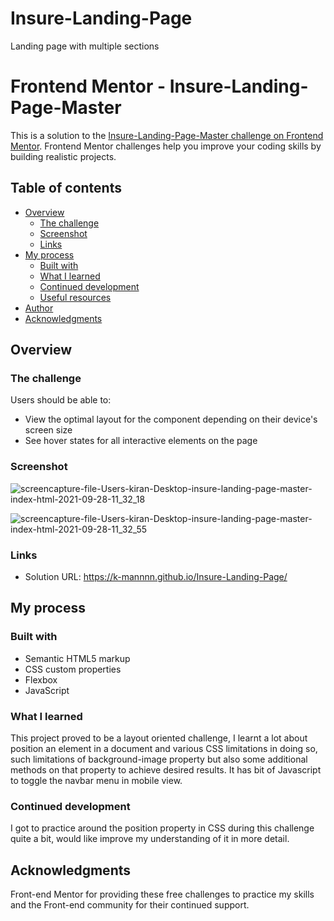 # Insure-Landing-Page
Landing page with multiple sections
# Frontend Mentor - Insure-Landing-Page-Master

This is a solution to the [Insure-Landing-Page-Master challenge on Frontend Mentor](https://www.frontendmentor.io/challenges/pricing-component-with-toggle-8vPwRMIC). Frontend Mentor challenges help you improve your coding skills by building realistic projects. 

## Table of contents

- [Overview](#overview)
  - [The challenge](#the-challenge)
  - [Screenshot](#screenshot)
  - [Links](#links)
- [My process](#my-process)
  - [Built with](#built-with)
  - [What I learned](#what-i-learned)
  - [Continued development](#continued-development)
  - [Useful resources](#useful-resources)
- [Author](#author)
- [Acknowledgments](#acknowledgments)


## Overview

### The challenge

Users should be able to:

- View the optimal layout for the component depending on their device's screen size
- See hover states for all interactive elements on the page

### Screenshot
![screencapture-file-Users-kiran-Desktop-insure-landing-page-master-index-html-2021-09-28-11_32_18](https://user-images.githubusercontent.com/67024458/135091499-2827d20c-5bff-4772-b868-6eff3abca199.png)

![screencapture-file-Users-kiran-Desktop-insure-landing-page-master-index-html-2021-09-28-11_32_55](https://user-images.githubusercontent.com/67024458/135091544-1533c3a8-5ac4-428a-b6ce-29595d728cfb.png)


### Links

- Solution URL: https://k-mannnn.github.io/Insure-Landing-Page/


## My process

### Built with

- Semantic HTML5 markup
- CSS custom properties
- Flexbox
- JavaScript

### What I learned

This project proved to be a layout oriented challenge, I learnt a lot about position an element in a document and various CSS limitations in doing so, such limitations of background-image property but also some additional methods on that property to achieve desired results. It has bit of Javascript to toggle the navbar menu in mobile view. 

### Continued development

I got to practice around the position property in CSS during this challenge quite a bit, would like improve my understanding of it in more detail. 

## Acknowledgments

Front-end Mentor for providing these free challenges to practice my skills and the Front-end community for their continued support. 
